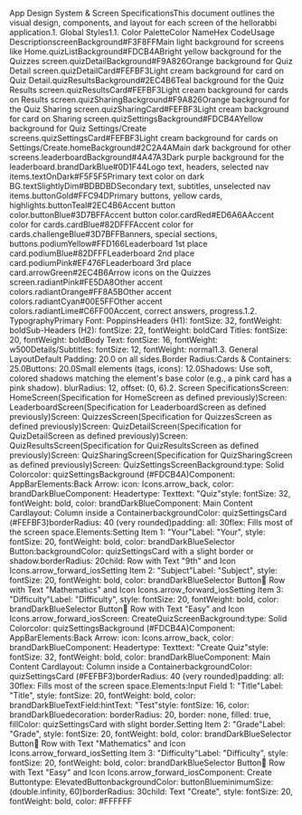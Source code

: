 App Design System & Screen SpecificationsThis document outlines the visual design, components, and layout for each screen of the hellorabbi application.1. Global Styles1.1. Color PaletteColor NameHex CodeUsage DescriptionscreenBackground#F3F8FFMain light background for screens like Home.quizListBackground#FDCB4ABright yellow background for the Quizzes screen.quizDetailBackground#F9A826Orange background for Quiz Detail screen.quizDetailCard#FEFBF3Light cream background for card on Quiz Detail.quizResultsBackground#2EC4B6Teal background for the Quiz Results screen.quizResultsCard#FEFBF3Light cream background for cards on Results screen.quizSharingBackground#F9A826Orange background for the Quiz Sharing screen.quizSharingCard#FEFBF3Light cream background for card on Sharing screen.quizSettingsBackground#FDCB4AYellow background for Quiz Settings/Create screens.quizSettingsCard#FEFBF3Light cream background for cards on Settings/Create.homeBackground#2C2A4AMain dark background for other screens.leaderboardBackground#4A47A3Dark purple background for the leaderboard.brandDarkBlue#0D1F44Logo text, headers, selected nav items.textOnDark#F5F5F5Primary text color on dark BG.textSlightlyDim#BDBDBDSecondary text, subtitles, unselected nav items.buttonGold#FFC94DPrimary buttons, yellow cards, highlights.buttonTeal#2EC4B6Accent button color.buttonBlue#3D7BFFAccent button color.cardRed#ED6A6AAccent color for cards.cardBlue#82DFFFAccent color for cards.challengeBlue#3D7BFFBanners, special sections, buttons.podiumYellow#FFD166Leaderboard 1st place card.podiumBlue#82DFFFLeaderboard 2nd place card.podiumPink#EF476FLeaderboard 3rd place card.arrowGreen#2EC4B6Arrow icons on the Quizzes screen.radiantPink#FE5DA8Other accent colors.radiantOrange#FF8A5BOther accent colors.radiantCyan#00E5FFOther accent colors.radiantLime#C6FF00Accent, correct answers, progress.1.2. TypographyPrimary Font: PoppinsHeaders (H1): fontSize: 32, fontWeight: boldSub-Headers (H2): fontSize: 22, fontWeight: boldCard Titles: fontSize: 20, fontWeight: boldBody Text: fontSize: 16, fontWeight: w500Details/Subtitles: fontSize: 12, fontWeight: normal1.3. General LayoutDefault Padding: 20.0 on all sides.Border Radius:Cards & Containers: 25.0Buttons: 20.0Small elements (tags, icons): 12.0Shadows: Use soft, colored shadows matching the element's base color (e.g., a pink card has a pink shadow). blurRadius: 12, offset: (0, 6).2. Screen SpecificationsScreen: HomeScreen(Specification for HomeScreen as defined previously)Screen: LeaderboardScreen(Specification for LeaderboardScreen as defined previously)Screen: QuizzesScreen(Specification for QuizzesScreen as defined previously)Screen: QuizDetailScreen(Specification for QuizDetailScreen as defined previously)Screen: QuizResultsScreen(Specification for QuizResultsScreen as defined previously)Screen: QuizSharingScreen(Specification for QuizSharingScreen as defined previously)Screen: QuizSettingsScreenBackground:type: Solid Colorcolor: quizSettingsBackground (#FDCB4A)Component: AppBarElements:Back Arrow: icon: Icons.arrow_back, color: brandDarkBlueComponent: Headertype: Texttext: "Quiz"style: fontSize: 32, fontWeight: bold, color: brandDarkBlueComponent: Main Content Cardlayout: Column inside a ContainerbackgroundColor: quizSettingsCard (#FEFBF3)borderRadius: 40 (very rounded)padding: all: 30flex: Fills most of the screen space.Elements:Setting Item 1: "Your"Label: "Your", style: fontSize: 20, fontWeight: bold, color: brandDarkBlueSelector Button:backgroundColor: quizSettingsCard with a slight border or shadow.borderRadius: 20child: Row with Text "9th" and Icon Icons.arrow_forward_iosSetting Item 2: "Subject"Label: "Subject", style: fontSize: 20, fontWeight: bold, color: brandDarkBlueSelector Button:child: Row with Text "Mathematics" and Icon Icons.arrow_forward_iosSetting Item 3: "Difficulty"Label: "Difficulty", style: fontSize: 20, fontWeight: bold, color: brandDarkBlueSelector Button:child: Row with Text "Easy" and Icon Icons.arrow_forward_iosScreen: CreateQuizScreenBackground:type: Solid Colorcolor: quizSettingsBackground (#FDCB4A)Component: AppBarElements:Back Arrow: icon: Icons.arrow_back, color: brandDarkBlueComponent: Headertype: Texttext: "Create Quiz"style: fontSize: 32, fontWeight: bold, color: brandDarkBlueComponent: Main Content Cardlayout: Column inside a ContainerbackgroundColor: quizSettingsCard (#FEFBF3)borderRadius: 40 (very rounded)padding: all: 30flex: Fills most of the screen space.Elements:Input Field 1: "Title"Label: "Title", style: fontSize: 20, fontWeight: bold, color: brandDarkBlueTextField:hintText: "Test"style: fontSize: 16, color: brandDarkBluedecoration: borderRadius: 20, border: none, filled: true, fillColor: quizSettingsCard with slight border.Setting Item 2: "Grade"Label: "Grade", style: fontSize: 20, fontWeight: bold, color: brandDarkBlueSelector Button:child: Row with Text "Mathematics" and Icon Icons.arrow_forward_iosSetting Item 3: "Difficulty"Label: "Difficulty", style: fontSize: 20, fontWeight: bold, color: brandDarkBlueSelector Button:child: Row with Text "Easy" and Icon Icons.arrow_forward_iosComponent: Create Buttontype: ElevatedButtonbackgroundColor: buttonBlueminimumSize: (double.infinity, 60)borderRadius: 30child: Text "Create", style: fontSize: 20, fontWeight: bold, color: #FFFFFF
